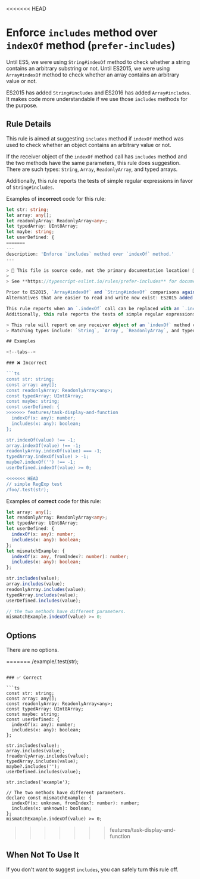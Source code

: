 <<<<<<< HEAD
# Enforce `includes` method over `indexOf` method (`prefer-includes`)

Until ES5, we were using `String#indexOf` method to check whether a string contains an arbitrary substring or not.
Until ES2015, we were using `Array#indexOf` method to check whether an array contains an arbitrary value or not.

ES2015 has added `String#includes` and ES2016 has added `Array#includes`.
It makes code more understandable if we use those `includes` methods for the purpose.

## Rule Details

This rule is aimed at suggesting `includes` method if `indexOf` method was used to check whether an object contains an arbitrary value or not.

If the receiver object of the `indexOf` method call has `includes` method and the two methods have the same parameters, this rule does suggestion.
There are such types: `String`, `Array`, `ReadonlyArray`, and typed arrays.

Additionally, this rule reports the tests of simple regular expressions in favor of `String#includes`.

Examples of **incorrect** code for this rule:

```ts
let str: string;
let array: any[];
let readonlyArray: ReadonlyArray<any>;
let typedArray: UInt8Array;
let maybe: string;
let userDefined: {
=======
---
description: 'Enforce `includes` method over `indexOf` method.'
---

> 🛑 This file is source code, not the primary documentation location! 🛑
>
> See **https://typescript-eslint.io/rules/prefer-includes** for documentation.

Prior to ES2015, `Array#indexOf` and `String#indexOf` comparisons against `-1` were the standard ways to check whether a value exists in an array or string, respectively.
Alternatives that are easier to read and write now exist: ES2015 added `String#includes` and ES2016 added `Array#includes`.

This rule reports when an `.indexOf` call can be replaced with an `.includes`.
Additionally, this rule reports the tests of simple regular expressions in favor of `String#includes`.

> This rule will report on any receiver object of an `indexOf` method call that has an `includes` method where the two methods have the same parameters.
> Matching types include: `String`, `Array`, `ReadonlyArray`, and typed arrays.

## Examples

<!--tabs-->

### ❌ Incorrect

```ts
const str: string;
const array: any[];
const readonlyArray: ReadonlyArray<any>;
const typedArray: UInt8Array;
const maybe: string;
const userDefined: {
>>>>>>> features/task-display-and-function
  indexOf(x: any): number;
  includes(x: any): boolean;
};

str.indexOf(value) !== -1;
array.indexOf(value) !== -1;
readonlyArray.indexOf(value) === -1;
typedArray.indexOf(value) > -1;
maybe?.indexOf('') !== -1;
userDefined.indexOf(value) >= 0;

<<<<<<< HEAD
// simple RegExp test
/foo/.test(str);
```

Examples of **correct** code for this rule:

```ts
let array: any[];
let readonlyArray: ReadonlyArray<any>;
let typedArray: UInt8Array;
let userDefined: {
  indexOf(x: any): number;
  includes(x: any): boolean;
};
let mismatchExample: {
  indexOf(x: any, fromIndex?: number): number;
  includes(x: any): boolean;
};

str.includes(value);
array.includes(value);
readonlyArray.includes(value);
typedArray.includes(value);
userDefined.includes(value);

// the two methods have different parameters.
mismatchExample.indexOf(value) >= 0;
```

## Options

There are no options.

=======
/example/.test(str);
```

### ✅ Correct

```ts
const str: string;
const array: any[];
const readonlyArray: ReadonlyArray<any>;
const typedArray: UInt8Array;
const maybe: string;
const userDefined: {
  indexOf(x: any): number;
  includes(x: any): boolean;
};

str.includes(value);
array.includes(value);
!readonlyArray.includes(value);
typedArray.includes(value);
maybe?.includes('');
userDefined.includes(value);

str.includes('example');

// The two methods have different parameters.
declare const mismatchExample: {
  indexOf(x: unknown, fromIndex?: number): number;
  includes(x: unknown): boolean;
};
mismatchExample.indexOf(value) >= 0;
```

>>>>>>> features/task-display-and-function
## When Not To Use It

If you don't want to suggest `includes`, you can safely turn this rule off.
